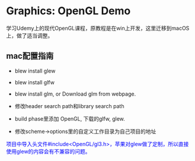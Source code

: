 # Graphics: OpenGL Demo
学习Udemy上的现代OpenGL课程，原教程是在win上开发，这里迁移到macOS上，做了适当调整。

## mac配置指南

- blew install glew
- blew install glfw
- blew install glm, or Download glm from webpage.

- 修改header search path和library search path
- build phase里添加 OpenGL, 下载的glfw, glew.
- 修改scheme->options里的自定义工作目录为自己项目的地址

<font color=blue>项目中导入头文件#include<OpenGL/gl3.h>，苹果对glew做了定制，所以直接使用glew的内容会有不兼容的问题。</font>
